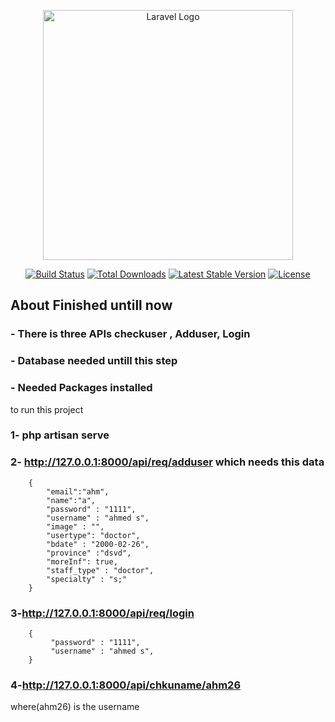 <p align="center"><a href="https://laravel.com" target="_blank"><img src="https://raw.githubusercontent.com/laravel/art/master/logo-lockup/5%20SVG/2%20CMYK/1%20Full%20Color/laravel-logolockup-cmyk-red.svg" width="400" alt="Laravel Logo"></a></p>

<p align="center">
<a href="https://github.com/laravel/framework/actions"><img src="https://github.com/laravel/framework/workflows/tests/badge.svg" alt="Build Status"></a>
<a href="https://packagist.org/packages/laravel/framework"><img src="https://img.shields.io/packagist/dt/laravel/framework" alt="Total Downloads"></a>
<a href="https://packagist.org/packages/laravel/framework"><img src="https://img.shields.io/packagist/v/laravel/framework" alt="Latest Stable Version"></a>
<a href="https://packagist.org/packages/laravel/framework"><img src="https://img.shields.io/packagist/l/laravel/framework" alt="License"></a>
</p>

## About Finished untill now

### - There is three APIs checkuser , Adduser, Login
### - Database needed untill this step
### - Needed Packages installed
to run this project

### 1- php artisan serve
### 2- http://127.0.0.1:8000/api/req/adduser       which needs this data
        {
            "email":"ahm",
            "name":"a",
            "password" : "1111",
            "username" : "ahmed s",
            "image" : "",
            "usertype": "doctor",
            "bdate" : "2000-02-26",
            "province" :"dsvd",
            "moreInf": true,
            "staff_type" : "doctor",
            "specialty" : "s;"
        }
### 3-http://127.0.0.1:8000/api/req/login
        {
             "password" : "1111",
             "username" : "ahmed s",
        }
### 4-http://127.0.0.1:8000/api/chkuname/ahm26 
where(ahm26) is the username
